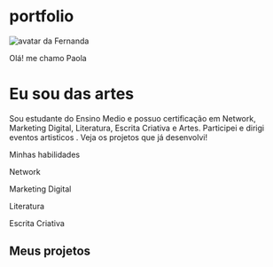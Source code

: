 # portfolio
<!DOCTYPE html>
<html lang="pt-br">

<head>
    <meta charset="UTF-8"/>
    <meta name="viewport" content="width=device-width, initial-scale=1.0"/>
    <link rel="stylesheet" href="style.css">
    <title>Meu portfólio</title>
 </head>
 <body></body>
</html>
<body> 
        <img src="img/avatar-perfil.png" alt="avatar da Fernanda" srcset=""> 
        <p class="lead">Olá! me chamo Paola</p>
        <h1>Eu sou das artes </h1>
        <p>Sou estudante do Ensino Medio e possuo certificação em Network, Marketing Digital, Literatura, Escrita Criativa e Artes. Participei e dirigi eventos artisticos  . Veja os projetos
            que já desenvolvi!</p>
        <p>Minhas habilidades</p>
        <div>
            <p class="badge bg-secondary">Network</p>
            <p class="badge bg-secondary">Marketing Digital</p>
            <p class="badge bg-secondary">Literatura</p>
            <p class="badge bg-secondary">Escrita Criativa</p>
        </div>
    </header>
    <main class="container mt-5">
        <h2>Meus projetos</h2>
        <div class="row">
          

</html>
